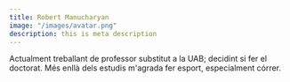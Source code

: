 ```yaml
---
title: Robert Manucharyan
image: "/images/avatar.png"
description: this is meta description
---
```


Actualment treballant de professor substitut a la UAB; decidint si fer el doctorat. Més enllà dels estudis m'agrada fer esport, especialment córrer.
